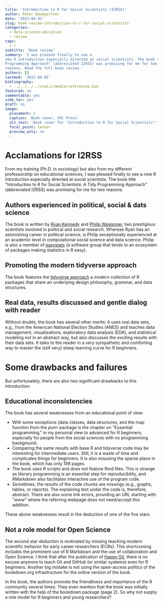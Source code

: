 ```yaml
---
title: 'Introduction to R for Social Scientists (I2RSS)'
author: Peter Baumgartner
date: '2022-04-02'
slug: book-review-introduction-to-r-for-social-scientists
categories:
  - data-science-education
  - review
tags:
  - r
subtitle: 'Book review'
summary: 'I was pleased finally to see a
new R introduction especially directed at social scientists. The book title "Introduction to R for Social Scientists: A Tidy
Programming Approach" (abbreviated I2RSS) was promising for me for two
reasons. Read the full book review.'
authors: []
lastmod: '2022-04-02'
bibliography:
  - ../../../../static/media/references.bib
featured: no
commentable: yes
side_toc: yes
draft: no
image:
  placement: 2
  caption: 'Book cover, CRC Press'
  alt_text: 'Book cover for "Introduction to R for Social Scientists"'
  focal_point: Center
  preview_only: no
---
```


# Acclamations for I2RSS

From my training (Ph.D. in sociology) but also from my different
professorship on educational sciences, I was pleased finally to see a
new R introduction especially directed at social scientists. The book
title "Introduction to R for Social Scientists: A Tidy Programming
Approach" (abbreviated I2RSS) was promising for me for two reasons.

## Authors experienced in political, social & dats science

The book is written by <a href="https://ryanpkennedy.weebly.com/">Ryan
Kennedy</a> and <a href="https://pdwaggoner.github.io/">Philip
Waggoner</a>, two prestigious scientists involved in political and
social research. Whereas Ryan has an astonishing career in political
science, is Philip exceptionally experienced at an academic level in
computational social science and data science. Philip is also a member
of
<a href="https://easystats.github.io/easystats/index.html">easystats</a>
(a software group that tends to an ecosystem of packages making
statistics in R easy).

## Promoting the modern tidyverse approach

The book features the <a href="<https://www.tidyverse.org/">tidyverse
approach</a> a modern collection of R packages that share an underlying
design philosophy, grammar, and data structures.

## Real data, results discussed and gentle dialog with reader

Without doubts, the book has several other merits: It uses real data
sets, e.g., from the
<a jref="https://electionstudies.org/data-center/anes-2016-pilot-study/">American
National Election Studies</a> (ANES) and teaches data management,
visualizations, exploratory data analysis (EDA), and statistical
modeling not in an abstract way, but also discusses the exciting results
with their data sets. It talks to the reader in a very sympathetic and
comforting way to master the (still very) steep learning curve for R
beginners.

# Some drawbacks and failures

But unfortunately, there are also two significant drawbacks to this
introduction:

## Educational inconsistencies

The book has several weaknesses from an educational point of view:

-   With some exceptions (data classes, data structures, and the map
    function from the <i>purrr</i> package is the chapter on "Essential
    programming," in my personal view to advanced for R beginners,
    especially for people from the social sciences with no programming
    background.
-   Comparing the same results with base R and tidyverse code may be
    interesting for intermediate users. Still, it is a waste of time and
    complicates things for beginners. It is also misusing the sparse
    place in the book, which has only 198 pages.
-   The book uses R scripts and does not feature Rmd files. This is
    strange as literary programming is an essential step for
    reproducibility, and RMarkdown also facilitates interactive use of
    the program code.
-   Sometimes, the results of the code chunks are missings (e.g.,
    graphs, tables, or reports). The explaining text under the code is,
    therefore, abstract. There are also some link errors, providing an
    URL starting with "www" where the referring webpage does not
    need/accept this addition.

These above weaknesses result in the deduction of one of the five stars.

## Not a role model for Open Science

The second star deduction is motivated by missing teaching modern
scientific behavior for early career researchers (ECRs). This
shortcoming includes the prominent use of R Markdown and the use of
collaboration and Open Science. I think that after the publication of <a
href="https://happygitwithr.com/">Happy Git</a>, there is no excuse
anymore to teach Git and GitHub (or similar systems) even for R
beginners. Another big mistake is not using the open-access politics of
the bookdown.org infrastructure for the online version of the book.

In the book, the authors promote the friendliness and importance of the
R community several times. They even mention that the book was initially
written with the help of the bookdown package (page 2). So why not
supply a role model for R beginners and young researchers?
